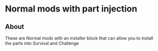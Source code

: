 # Normal mods with part injection

## About
These are Normal mods with an installer block that can allow you to install the parts
into Survival and Challenge

